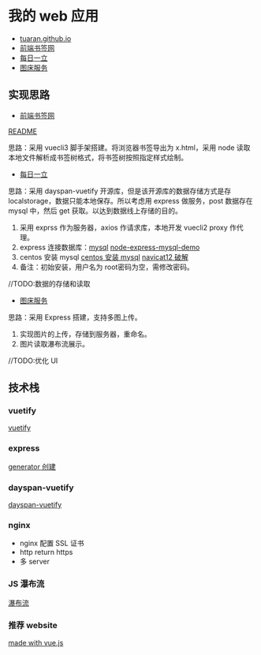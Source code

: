 # 我的 web 应用

* [tuaran.github.io](https://tuaran.github.io)
* [前端书签网](http://febm.tuaran.site)
* [每日一立](http://ddup.tuaran.site)
* [图床服务](http://120.78.205.57:3000)

## 实现思路
* [前端书签网](http://febm.tuaran.site)

[README](https://github.com/TUARAN/FEMB#febm)

思路：采用 vuecli3 脚手架搭建。将浏览器书签导出为 x.html，采用 node 读取本地文件解析成书签树格式，将书签树按照指定样式绘制。

* [每日一立](http://ddup.tuaran.site)

思路：采用 dayspan-vuetify 开源库，但是该开源库的数据存储方式是存 localstorage，数据只能本地保存。所以考虑用 express 做服务，post 数据存在 mysql 中，然后 get 获取。以达到数据线上存储的目的。

1. 采用 exprss 作为服务器，axios 作请求库，本地开发 vuecli2 proxy 作代理。
2. express 连接数据库：[mysql](https://expressjs.com/zh-cn/guide/database-integration.html)  [node-express-mysql-demo](https://github.com/lihao336991/node-express-mysql)
3. centos 安装 mysql [centos 安装 mysql](http://www.glmapper.com/2019/01/05/mysql-on-linux/) [navicat12 破解](https://defcon.cn/513.html)
4. 备注：初始安装，用户名为 root密码为空，需修改密码。

//TODO:数据的存储和读取

* [图床服务](http://120.78.205.57:3000)

思路：采用 Express 搭建，支持多图上传。

1. 实现图片的上传，存储到服务器，重命名。
2. 图片读取瀑布流展示。

//TODO:优化 UI

## 技术栈
### vuetify
[vuetify](https://vuetifyjs.com/zh-Hans/getting-started/quick-start/)

### express
[generator 创建](https://www.expressjs.com.cn/starter/generator.html)

### dayspan-vuetify
[dayspan-vuetify](https://github.com/ClickerMonkey/dayspan-vuetify)

### nginx
* nginx 配置 SSL 证书
* http return https
* 多 server

### JS 瀑布流
[瀑布流](https://www.jianshu.com/p/39c5f4beb575)

### 推荐 website
[made with vue.js](https://madewithvuejs.com)
